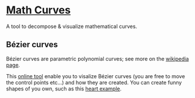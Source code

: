 # [Math Curves](https://pauldubois98.github.io/MathCurves/)

A tool to decompose &amp; visualize mathematical curves.

## Bézier curves

Bézier curves are parametric polynomial curves; see more on the [wikipedia page](https://en.wikipedia.org/wiki/B%C3%A9zier_curve).

This [online tool](https://pauldubois98.github.io/MathCurves/BezierCurves) enable you to visalize Bézier curves (you are free to move the control points etc...) and how they are created.
You can create funny shapes of you own, such as this [heart example](https://pauldubois98.github.io/MathCurves/BezierCurves/index.html?n=8&t=0&animation=on&xs=[290,13,330,130,462,276,591,291]&ys=[388,112,34,379,383,35,96,388]).
